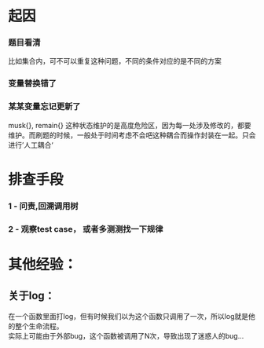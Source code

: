 # 起因
### 题目看清
比如集合内，可不可以重复这种问题，不同的条件对应的是不同的方案

### 变量替换错了
### 某某变量忘记更新了
musk{}, remain{} 这种状态维护的是高度危险区，因为每一处涉及修改的，都要维护。而刷题的时候，一般处于时间考虑不会吧这种耦合而操作封装在一起。只会进行’人工耦合‘

# 排查手段
### 1 - 问责,回溯调用树
### 2 - 观察test case， 或者多测测找一下规律

# 其他经验：
## 关于log：
在一个函数里面打log，但有时候我们以为这个函数只调用了一次，所以log就是他的整个生命流程。  
实际上可能由于外部bug，这个函数被调用了N次，导致出现了迷惑人的bug...